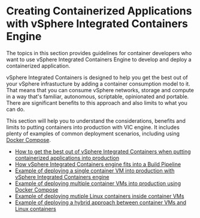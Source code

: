 # Creating Containerized Applications with vSphere Integrated Containers Engine #

The topics in this section provides guidelines for container developers who want to use vSphere Integrated Containers Engine to develop and deploy a containerized application.

vSphere Integrated Containers is designed to help you get the best out of your vSphere infrastucture by adding a container consumption model to it. That means that you can consume vSphere networks, storage and compute in a way that's familiar, autonomous, scriptable,  opinionated and portable. There are significant benefits to this approach and also limits to what you can do.

This section will help you to understand the considerations, benefits and limits to putting containers into production with VIC engine. It includes plenty of examples of common deployment scenarios, including using [Docker Compose](https://docs.docker.com/compose/).

- [How to get the best out of vSphere Integrated Containers when putting containerized applications into production](putting_apps_into_production.md)
- [How vSphere Integrated Containers engine fits into a Build Pipeline](vic_in_build_pipeline.md)
- [Example of deploying a single container VM into production with vSphere Integrated Containers engine](deploy_single_containervm.md)
- [Example of deploying multiple container VMs into production using Docker Compose](deploy_multiple_docker_compose.md)
- [Example of deploying mutiple Linux containers inside container VMs](deploy_multiple_dinv.md)
- [Example of deploying a hybrid approach between container VMs and Linux containers](deploy_hybrid_containervm_dinv.md)

